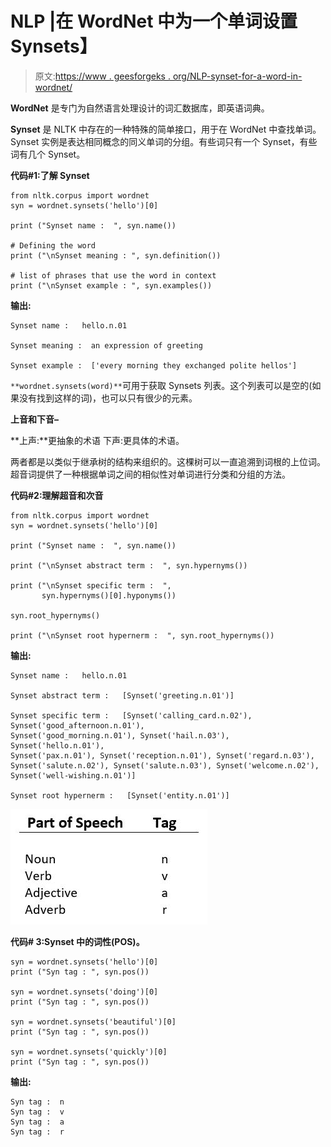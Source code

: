 # NLP |在 WordNet 中为一个单词设置 Synsets】

> 原文:[https://www . geesforgeks . org/NLP-synset-for-a-word-in-wordnet/](https://www.geeksforgeeks.org/nlp-synsets-for-a-word-in-wordnet/)

**WordNet** 是专门为自然语言处理设计的词汇数据库，即英语词典。

**Synset** 是 NLTK 中存在的一种特殊的简单接口，用于在 WordNet 中查找单词。Synset 实例是表达相同概念的同义单词的分组。有些词只有一个 Synset，有些词有几个 Synset。

**代码#1:了解 Synset**

```
from nltk.corpus import wordnet
syn = wordnet.synsets('hello')[0]

print ("Synset name :  ", syn.name())

# Defining the word
print ("\nSynset meaning : ", syn.definition())

# list of phrases that use the word in context
print ("\nSynset example : ", syn.examples())
```

**输出:**

```
Synset name :   hello.n.01

Synset meaning :  an expression of greeting

Synset example :  ['every morning they exchanged polite hellos']
```

`**wordnet.synsets(word)**`可用于获取 Synsets 列表。这个列表可以是空的(如果没有找到这样的词)，也可以只有很少的元素。

**上音和下音–**

**上声:**更抽象的术语
下声:更具体的术语。

两者都是以类似于继承树的结构来组织的。这棵树可以一直追溯到词根的上位词。超音词提供了一种根据单词之间的相似性对单词进行分类和分组的方法。

**代码#2:理解超音和次音**

```
from nltk.corpus import wordnet
syn = wordnet.synsets('hello')[0]

print ("Synset name :  ", syn.name())

print ("\nSynset abstract term :  ", syn.hypernyms())

print ("\nSynset specific term :  ", 
       syn.hypernyms()[0].hyponyms())

syn.root_hypernyms()

print ("\nSynset root hypernerm :  ", syn.root_hypernyms())
```

**输出:**

```
Synset name :   hello.n.01

Synset abstract term :   [Synset('greeting.n.01')]

Synset specific term :   [Synset('calling_card.n.02'), Synset('good_afternoon.n.01'), 
Synset('good_morning.n.01'), Synset('hail.n.03'), Synset('hello.n.01'), 
Synset('pax.n.01'), Synset('reception.n.01'), Synset('regard.n.03'), 
Synset('salute.n.02'), Synset('salute.n.03'), Synset('welcome.n.02'), 
Synset('well-wishing.n.01')]

Synset root hypernerm :   [Synset('entity.n.01')]
```

![](img/ff7c190a02d627b2b4652c4b63247129.png)

**代码# 3:Synset 中的词性(POS)。**

```
syn = wordnet.synsets('hello')[0]
print ("Syn tag : ", syn.pos())

syn = wordnet.synsets('doing')[0]
print ("Syn tag : ", syn.pos())

syn = wordnet.synsets('beautiful')[0]
print ("Syn tag : ", syn.pos())

syn = wordnet.synsets('quickly')[0]
print ("Syn tag : ", syn.pos())
```

**输出:**

```
Syn tag :  n
Syn tag :  v
Syn tag :  a
Syn tag :  r
```